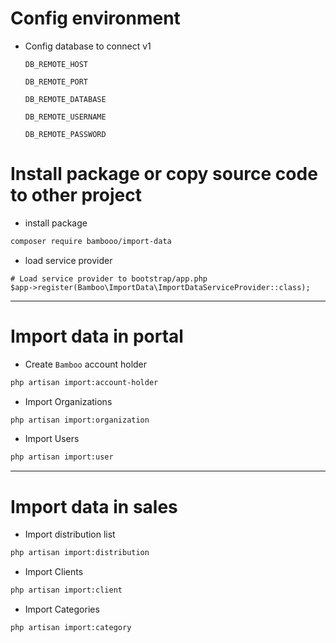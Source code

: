 # Config environment
- Config database to connect v1

    `DB_REMOTE_HOST`

    `DB_REMOTE_PORT`

    `DB_REMOTE_DATABASE`

    `DB_REMOTE_USERNAME`

    `DB_REMOTE_PASSWORD`

# Install package or copy source code to other project
- install package
```bash
composer require bambooo/import-data
```

- load service provider
```
# Load service provider to bootstrap/app.php
$app->register(Bamboo\ImportData\ImportDataServiceProvider::class);
```

---
# Import data in portal
- Create `Bamboo` account holder
```bash
php artisan import:account-holder
```

- Import Organizations
```bash
php artisan import:organization
```

- Import Users
```bash
php artisan import:user
```

---

# Import data in sales
- Import distribution list
```bash
php artisan import:distribution
```

- Import Clients
```bash
php artisan import:client
```

- Import Categories
```bash
php artisan import:category
```
